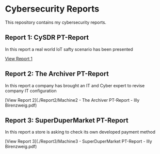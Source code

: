 # Cybersecurity Reports

This repository contains my cybersecurity reports.

## Report 1: CySDR PT-Report
In this report a real world IoT safty scenario has been presented

[View Report 1](./Report1/Machine1%20-%20CySDR%20PT-Report%20-%20Illy%20Birenzweig.pdf)

## Report 2: The Archiver PT-Report
In this report a company has brought an IT and Cyber expert to revise company IT configuration

[View Report 2](./Report2/Machine2 - The Archiver PT-Report - Illy Birenzweig.pdf)

## Report 3: SuperDuperMarket PT-Report
In this report a store is asking to check its own developed payment method

[View Report 3](./Report3/Machine3 - SuperDuperMarket PT-Report - Illy Birenzweig.pdf)